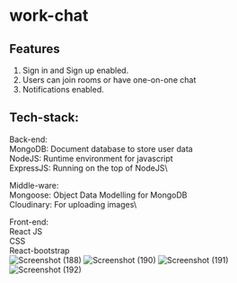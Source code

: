 # work-chat
## Features
  1. Sign in and Sign up enabled.
  2. Users can join rooms or have one-on-one chat
  3. Notifications enabled.
 
## Tech-stack:
   Back-end:\
   MongoDB: Document database to store user data\
   NodeJS: Runtime environment for javascript\
   ExpressJS: Running on the top of NodeJS\
  
   Middle-ware:\
   Mongoose: Object Data Modelling for MongoDB\
   Cloudinary: For uploading images\
  
   Front-end:\
   React JS\
   CSS\
   React-bootstrap\
  ![Screenshot (188)](https://user-images.githubusercontent.com/77921246/176799849-61239d9b-f6d4-4230-8ecf-2e3f20e252e1.png)
  ![Screenshot (190)](https://user-images.githubusercontent.com/77921246/176799859-1e4d158c-48f7-419f-bcf0-c1fdd91a2d2e.png)
  ![Screenshot (191)](https://user-images.githubusercontent.com/77921246/176799867-0c6960bc-b2f5-42f6-aa97-58bfbaa29c1a.png)
  ![Screenshot (192)](https://user-images.githubusercontent.com/77921246/176799880-a85b33d5-4d2c-487b-8df5-c301b9383629.png)

